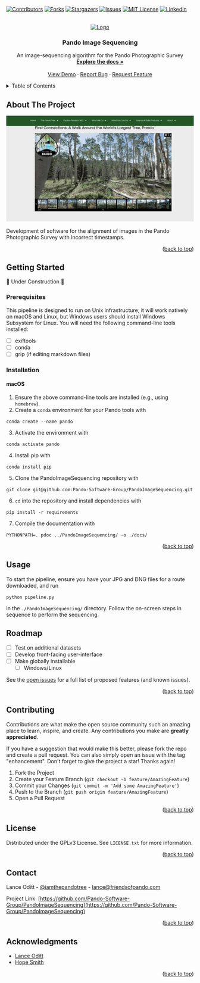 <!-- Improved compatibility of back to top link: See: https://github.com/othneildrew/Best-README-Template/pull/73 -->
<a name="readme-top"></a>
<!--
*** Thanks for checking out the Best-README-Template. If you have a suggestion
*** that would make this better, please fork the repo and create a pull request
*** or simply open an issue with the tag "enhancement".
*** Don't forget to give the project a star!
*** Thanks again! Now go create something AMAZING! :D
-->



<!-- PROJECT SHIELDS -->
<!--
*** I'm using markdown "reference style" links for readability.
*** Reference links are enclosed in brackets [ ] instead of parentheses ( ).
*** See the bottom of this document for the declaration of the reference variables
*** for contributors-url, forks-url, etc. This is an optional, concise syntax you may use.
*** https://www.markdownguide.org/basic-syntax/#reference-style-links
-->
[![Contributors][contributors-shield]][contributors-url]
[![Forks][forks-shield]][forks-url]
[![Stargazers][stars-shield]][stars-url]
[![Issues][issues-shield]][issues-url]
[![MIT License][license-shield]][license-url]
[![LinkedIn][linkedin-shield]][linkedin-url]



<!-- PROJECT LOGO -->
<br />
<div align="center">
  <a href="https://github.com/Pando-Software-Group/PandoImageSequencing">
    <img src="https://d1csarkz8obe9u.cloudfront.net/posterpreviews/tree-icon-design-template-d4ec5faed097df73b651df623b9ae7ff_screen.jpg?ts=1624539866" alt="Logo" width="80" height="80">
  </a>

<h3 align="center">Pando Image Sequencing</h3>

  <p align="center">
    An image-sequencing algorithm for the Pando Photographic Survey
    <br />
    <a href="https://pando-software-group.github.io/PandoImageSequencing/"><strong>Explore the docs  »</strong></a>
    <br />
    <br />
    <a href="https://github.com/Pando-Software-Group/PandoImageSequencing">View Demo</a>
    ·
    <a href="https://github.com/Pando-Software-Group/PandoImageSequencing/issues">Report Bug</a>
    ·
    <a href="https://github.com/Pando-Software-Group/PandoImageSequencing/issues">Request Feature</a>
  </p>
</div>



<!-- TABLE OF CONTENTS -->
<details>
  <summary>Table of Contents</summary>
  <ol>
    <li>
      <a href="#about-the-project">About The Project</a>
      <ul>
        <li><a href="#built-with">Built With</a></li>
      </ul>
    </li>
    <li>
      <a href="#getting-started">Getting Started</a>
      <ul>
        <li><a href="#prerequisites">Prerequisites</a></li>
        <li><a href="#installation">Installation</a></li>
      </ul>
    </li>
    <li><a href="#usage">Usage</a></li>
    <li><a href="#roadmap">Roadmap</a></li>
    <li><a href="#contributing">Contributing</a></li>
    <li><a href="#license">License</a></li>
    <li><a href="#contact">Contact</a></li>
    <li><a href="#acknowledgments">Acknowledgments</a></li>
  </ol>
</details>



<!-- ABOUT THE PROJECT -->
## About The Project

![Photo of the Pando Photographic Survey](pps.jpg)

Development of software for the alignment of images in the Pando Photographic Survey with incorrect timestamps.

<p align="right">(<a href="#readme-top">back to top</a>)</p>



<!-- ### Built With

* [![Python][https://upload.wikimedia.org/wikipedia/commons/thumb/c/c3/Python-logo-notext.svg/1869px-Python-logo-notext.svg.png][https://python.org]
* [![React][React.js]][React-url]
* [![Vue][Vue.js]][Vue-url]
* [![Angular][Angular.io]][Angular-url]
* [![Svelte][Svelte.dev]][Svelte-url]
* [![Laravel][Laravel.com]][Laravel-url]
* [![Bootstrap][Bootstrap.com]][Bootstrap-url]
* [![JQuery][JQuery.com]][JQuery-url]

<p align="right">(<a href="#readme-top">back to top</a>)</p>


 -->
<!-- GETTING STARTED -->
## Getting Started

🚧 Under Construction 🚧

### Prerequisites

This pipeline is designed to run on Unix infrastructure; it will work natively on macOS and Linux, but Windows users should install Windows Subsystem for Linux. You will need the following command-line tools installed:

- [ ] exiftools
- [ ] conda
- [ ] grip (if editing markdown files) 

### Installation

#### macOS

1. Ensure the above command-line tools are installed (e.g., using `homebrew`).
2. Create a `conda` environment for your Pando tools with
~~~
conda create --name pando
~~~
3. Activate the environment with 
~~~
conda activate pando
~~~
4. Install pip with
~~~
conda install pip
~~~
5. Clone the PandoImageSequencing repository with
~~~
git clone git@github.com:Pando-Software-Group/PandoImageSequencing.git
~~~
6. `cd` into the repository and install dependencies with
~~~
pip install -r requirements
~~~
7. Compile the documentation with 
~~~
PYTHONPATH=. pdoc ../PandoImageSequencing/ -o ./docs/
~~~



<p align="right">(<a href="#readme-top">back to top</a>)</p>



<!-- USAGE EXAMPLES -->
## Usage

To start the pipeline, ensure you have your JPG and DNG files for a route downloaded, and run
~~~
python pipeline.py
~~~
in the `./PandoImageSequencing/` directory. Follow the on-screen steps in sequence to perform the sequencing. 



<!-- ROADMAP -->
## Roadmap

- [ ] Test on additional datasets
- [ ] Develop front-facing user-interface
- [ ] Make globally installable
    - [ ] Windows/Linux

See the [open issues](https://github.com/Pando-Software-Group/PandoImageSequencing/issues) for a full list of proposed features (and known issues).

<p align="right">(<a href="#readme-top">back to top</a>)</p>



<!-- CONTRIBUTING -->
## Contributing

Contributions are what make the open source community such an amazing place to learn, inspire, and create. Any contributions you make are **greatly appreciated**.

If you have a suggestion that would make this better, please fork the repo and create a pull request. You can also simply open an issue with the tag "enhancement".
Don't forget to give the project a star! Thanks again!

1. Fork the Project
2. Create your Feature Branch (`git checkout -b feature/AmazingFeature`)
3. Commit your Changes (`git commit -m 'Add some AmazingFeature'`)
4. Push to the Branch (`git push origin feature/AmazingFeature`)
5. Open a Pull Request

<p align="right">(<a href="#readme-top">back to top</a>)</p>



<!-- LICENSE -->
## License

Distributed under the GPLv3 License. See `LICENSE.txt` for more information.

<p align="right">(<a href="#readme-top">back to top</a>)</p>



<!-- CONTACT -->
## Contact

Lance Oditt - [@iamthepandotree](https://twitter.com/iamthepandotree) - lance@friendsofpando.com

Project Link: [https://github.com/Pando-Software-Group/PandoImageSequencing](https://github.com/Pando-Software-Group/PandoImageSequencing)

<p align="right">(<a href="#readme-top">back to top</a>)</p>



<!-- ACKNOWLEDGMENTS -->
## Acknowledgments

* [Lance Oditt]()
* [Hope Smith]()
<!-- * []() -->

<p align="right">(<a href="#readme-top">back to top</a>)</p>



<!-- MARKDOWN LINKS & IMAGES -->
<!-- https://www.markdownguide.org/basic-syntax/#reference-style-links -->
[contributors-shield]: https://img.shields.io/github/contributors/Pando-Software-Group/PandoImageSequencing.svg?style=for-the-badge
[contributors-url]: https://github.com/Pando-Software-Group/PandoImageSequencing/graphs/contributors
[forks-shield]: https://img.shields.io/github/forks/Pando-Software-Group/PandoImageSequencing.svg?style=for-the-badge
[forks-url]: https://github.com/Pando-Software-Group/PandoImageSequencing/network/members
[stars-shield]: https://img.shields.io/github/stars/Pando-Software-Group/PandoImageSequencing.svg?style=for-the-badge
[stars-url]: https://github.com/Pando-Software-Group/PandoImageSequencing/stargazers
[issues-shield]: https://img.shields.io/github/issues/Pando-Software-Group/PandoImageSequencing.svg?style=for-the-badge
[issues-url]: https://github.com/Pando-Software-Group/PandoImageSequencing/issues
[license-shield]: https://img.shields.io/github/license/Pando-Software-Group/PandoImageSequencing.svg?style=for-the-badge
[license-url]: https://github.com/Pando-Software-Group/PandoImageSequencing/blob/master/LICENSE.txt
[linkedin-shield]: https://img.shields.io/badge/-LinkedIn-black.svg?style=for-the-badge&logo=linkedin&colorB=555
[linkedin-url]: https://linkedin.com/in/jrfarah
[product-screenshot]: images/screenshot.png
[Next.js]: https://img.shields.io/badge/next.js-000000?style=for-the-badge&logo=nextdotjs&logoColor=white
[Next-url]: https://nextjs.org/
[React.js]: https://img.shields.io/badge/React-20232A?style=for-the-badge&logo=react&logoColor=61DAFB
[React-url]: https://reactjs.org/
[Vue.js]: https://img.shields.io/badge/Vue.js-35495E?style=for-the-badge&logo=vuedotjs&logoColor=4FC08D
[Vue-url]: https://vuejs.org/
[Angular.io]: https://img.shields.io/badge/Angular-DD0031?style=for-the-badge&logo=angular&logoColor=white
[Angular-url]: https://angular.io/
[Svelte.dev]: https://img.shields.io/badge/Svelte-4A4A55?style=for-the-badge&logo=svelte&logoColor=FF3E00
[Svelte-url]: https://svelte.dev/
[Laravel.com]: https://img.shields.io/badge/Laravel-FF2D20?style=for-the-badge&logo=laravel&logoColor=white
[Laravel-url]: https://laravel.com
[Bootstrap.com]: https://img.shields.io/badge/Bootstrap-563D7C?style=for-the-badge&logo=bootstrap&logoColor=white
[Bootstrap-url]: https://getbootstrap.com
[JQuery.com]: https://img.shields.io/badge/jQuery-0769AD?style=for-the-badge&logo=jquery&logoColor=white
[JQuery-url]: https://jquery.com 
